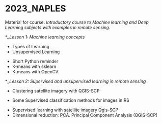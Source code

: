 # 2023_NAPLES
Material for course: _Introductory course to Machine learning and Deep Learning subjects with examples in remote sensing._

**_Lesson 1: *_Machine learning concepts_**
  + Types of Learning
  + Unsupervised Learning

  * Short Python reminder
  * K-means with sklearn
  * K-means with OpenCV

**_Lesson 2: *_Supervised and unsupervised learning in remote sensing_**
  * Clustering satellite imagery with QGIS-SCP

  + Some Supervised classification methods for images in RS

  * Supervised learning with satellite imagery Qgis-SCP
  * Dimensional reduction: PCA. Principal Component Analysis (QGIS-SCP)


  
